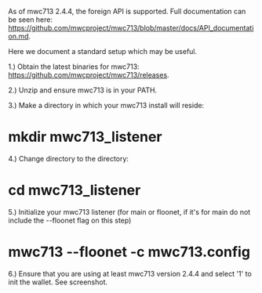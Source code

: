 As of mwc713 2.4.4, the foreign API is supported. Full documentation can be seen here: https://github.com/mwcproject/mwc713/blob/master/docs/API_documentation.md. 

Here we document a standard setup which may be useful.

1.) Obtain the latest binaries for mwc713: https://github.com/mwcproject/mwc713/releases.

2.) Unzip and ensure mwc713 is in your PATH.

3.) Make a directory in which your mwc713 install will reside:
# mkdir mwc713_listener

4.) Change directory to the directory:
# cd mwc713_listener

5.) Initialize your mwc713 listener (for main or floonet, if it's for main do not include the --floonet flag on this step)
# mwc713 --floonet -c mwc713.config

6.) Ensure that you are using at least mwc713 version 2.4.4 and select '1' to init the wallet. See screenshot.
